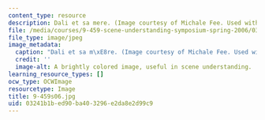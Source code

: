 ```yaml
---
content_type: resource
description: Dali et sa mere. (Image courtesy of Michale Fee. Used with permission.)
file: /media/courses/9-459-scene-understanding-symposium-spring-2006/03241b1bed90ba403296e2da8e2d99c9_9-459s06.jpg
file_type: image/jpeg
image_metadata:
  caption: "Dali et sa m\xE8re. (Image courtesy of Michale Fee. Used with permission.)"
  credit: ''
  image-alt: A brightly colored image, useful in scene understanding.
learning_resource_types: []
ocw_type: OCWImage
resourcetype: Image
title: 9-459s06.jpg
uid: 03241b1b-ed90-ba40-3296-e2da8e2d99c9
---
```

